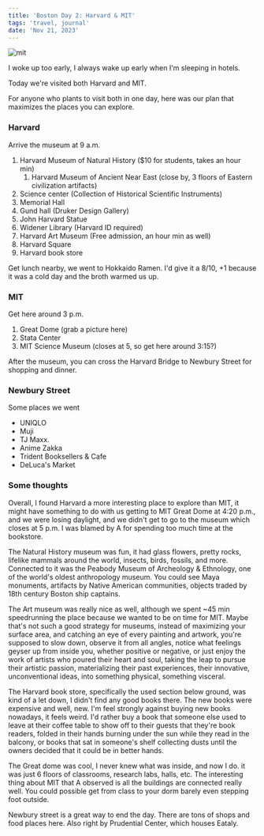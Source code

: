 ```yaml
---
title: 'Boston Day 2: Harvard & MIT'
tags: 'travel, journal'
date: 'Nov 21, 2023'
---
```


![mit](/images/mit.jpeg)

I woke up too early, I always wake up early when I'm sleeping in hotels.

Today we're visited both Harvard and MIT.

For anyone who plants to visit both in one day, here was our plan that maximizes the places you can explore.

### Harvard

Arrive the museum at 9 a.m.

1. Harvard Museum of Natural History ($10 for students, takes an hour min)
   1. Harvard Museum of Ancient Near East (close by, 3 floors of Eastern civilization artifacts)
2. Science center (Collection of Historical Scientific Instruments)
3. Memorial Hall
4. Gund hall (Druker Design Gallery)
5. John Harvard Statue
6. Widener Library (Harvard ID required)
7. Harvard Art Museum (Free admission, an hour min as well)
8. Harvard Square
9. Harvard book store

Get lunch nearby, we went to Hokkaido Ramen. I'd give it a 8/10, +1 because it was a cold day and the broth warmed us up.

### MIT

Get here around 3 p.m.

1. Great Dome (grab a picture here)
2. Stata Center
3. MIT Science Museum (closes at 5, so get here around 3:15?)

After the museum, you can cross the Harvard Bridge to Newbury Street for shopping and dinner.

### Newbury Street

Some places we went

- UNIQLO
- Muji
- TJ Maxx.
- Anime Zakka
- Trident Booksellers & Cafe
- DeLuca's Market

### Some thoughts

Overall, I found Harvard a more interesting place to explore than MIT, it might have something to do with us getting to MIT Great Dome at 4:20 p.m., and we were losing daylight, and we didn't get to go to the museum which closes at 5 p.m. I was blamed by A for spending too much time at the bookstore.

The Natural History museum was fun, it had glass flowers, pretty rocks, lifelike mammals around the world, insects, birds, fossils, and more. Connected to it was the Peabody Museum of Archeology & Ethnology, one of the world's oldest anthropology museum. You could see Maya monuments, artifacts by Native American communities, objects traded by 18th century Boston ship captains.

The Art museum was really nice as well, although we spent ~45 min speedrunning the place because we wanted to be on time for MIT. Maybe that's not such a good strategy for museums, instead of maximizing your surface area, and catching an eye of every painting and artwork, you're supposed to slow down, observe it from all angles, notice what feelings geyser up from inside you, whether positive or negative, or just enjoy the work of artists who poured their heart and soul, taking the leap to pursue their artistic passion, materializing their past experiences, their innovative, unconventional ideas, into something physical, something visceral.

The Harvard book store, specifically the used section below ground, was kind of a let down, I didn't find any good books there. The new books were expensive and well, new. I'm feel strongly against buying new books nowadays, it feels weird. I'd rather buy a book that someone else used to leave at their coffee table to show off to their guests that they're book readers, folded in their hands burning under the sun while they read in the balcony, or books that sat in someone's shelf collecting dusts until the owners decided that it could be in better hands.

The Great dome was cool, I never knew what was inside, and now I do. it was just 6 floors of classrooms, research labs, halls, etc. The interesting thing about MIT that A observed is all the buildings are connected really well. You could possible get from class to your dorm barely even stepping foot outside.

Newbury street is a great way to end the day. There are tons of shops and food places here. Also right by Prudential Center, which houses Eataly.
